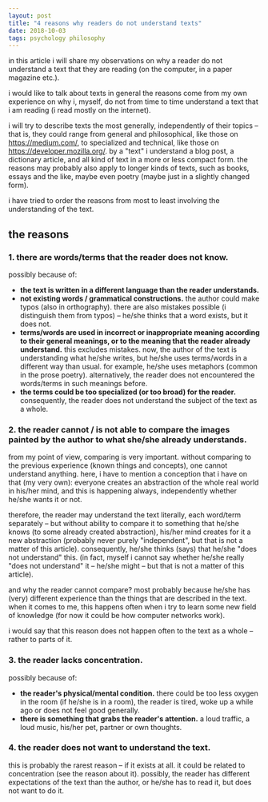 ```yaml
---
layout: post
title: "4 reasons why readers do not understand texts"
date: 2018-10-03
tags: psychology philosophy
---
```


in this article i will share my observations on why a reader do not understand a text that they are reading (on the computer, in a paper magazine etc.).

i would like to talk about texts in general the reasons come from my own experience on why i, myself, do not from time to time understand a text that i am reading (i read mostly on the internet).

i will try to describe texts the most generally, independently of their topics – that is, they could range from general and philosophical, like those on https://medium.com/, to specialized and technical, like those on https://developer.mozilla.org/. by a "text" i understand a blog post, a dictionary article, and all kind of text in a more or less compact form. the reasons may probably also apply to longer kinds of texts, such as books, essays and the like, maybe even poetry (maybe just in a slightly changed form).

i have tried to order the reasons from most to least involving the understanding of the text.

## the reasons

### 1. there are words/terms that the reader does not know.

possibly because of:
- **the text is written in a different language than the reader understands.**
- **not existing words / grammatical constructions.** the author could make typos (also in orthography). there are also mistakes possible (i distinguish them from typos) – he/she thinks that a word exists, but it does not.
- **terms/words are used in incorrect or inappropriate meaning according to their general meanings, or to the meaning that the reader already understand.** this excludes mistakes. now, the author of the text is understanding what he/she writes, but he/she uses terms/words in a different way than usual. for example, he/she uses metaphors (common in the prose poetry). alternatively, the reader does not encountered the words/terms in such meanings before.
- **the terms could be too specialized (or too broad) for the reader.** consequently, the reader does not understand the subject of the text as a whole.

### 2. the reader cannot / is not able to compare the images painted by the author to what she/she already understands.

from my point of view, comparing is very important. without comparing to the previous experience (known things and concepts), one cannot understand anything. here, i have to mention a conception that i have on that (my very own): everyone creates an abstraction of the whole real world in his/her mind, and this is happening always, independently whether he/she wants it or not.

therefore, the reader may understand the text literally, each word/term separately – but without ability to compare it to something that he/she knows (to some already created abstraction), his/her mind creates for it a new abstraction (probably never purely "independent", but that is not a matter of this article). consequently, he/she thinks (says) that he/she "does not understand" this. (in fact, myself i cannot say whether he/she really "does not understand" it – he/she might – but that is not a matter of this article).

and why the reader cannot compare? most probably because he/she has (very) different experience than the things that are described in the text. when it comes to me, this happens often when i try to learn some new field of knowledge (for now it could be how computer networks work).

i would say that this reason does not happen often to the text as a whole – rather to parts of it.

### 3. the reader lacks concentration.

possibly because of:
- **the reader's physical/mental condition.** there could be too less oxygen in the room (if he/she is in a room), the reader is tired, woke up a while ago or does not feel good generally.
- **there is something that grabs the reader's attention.** a loud traffic, a loud music, his/her pet, partner or own thoughts.

### 4. the reader does not want to understand the text.

this is probably the rarest reason – if it exists at all. it could be related to concentration (see the reason about it). possibly, the reader has different expectations of the text than the author, or he/she has to read it, but does not want to do it.